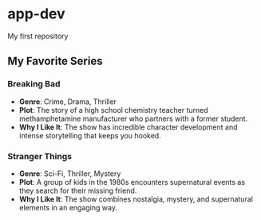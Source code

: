 # app-dev
My first repository
## My Favorite Series

### Breaking Bad
- **Genre**: Crime, Drama, Thriller
- **Plot**: The story of a high school chemistry teacher turned methamphetamine manufacturer who partners with a former student.
- **Why I Like It**: The show has incredible character development and intense storytelling that keeps you hooked.

### Stranger Things
- **Genre**: Sci-Fi, Thriller, Mystery
- **Plot**: A group of kids in the 1980s encounters supernatural events as they search for their missing friend.
- **Why I Like It**: The show combines nostalgia, mystery, and supernatural elements in an engaging way.
